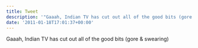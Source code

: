 ```yaml
---
title: Tweet
description: '"Gaaah, Indian TV has cut out all of the good bits (gore & swearing)"'
date: '2011-01-18T17:01:37+00:00'
---
```

Gaaah, Indian TV has cut out all of the good bits (gore & swearing)
